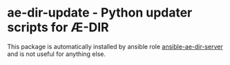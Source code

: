 ae-dir-update - Python updater scripts for Æ-DIR
================================================

This package is automatically installed by ansible role
[ansible-ae-dir-server](https://gitlab.com/ae-dir/ansible-ae-dir-server)
and is not useful for anything else.
